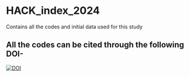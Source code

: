 # HACK_index_2024
Contains all the codes and initial data used for this study
## All the codes can be cited through the following DOI-
[![DOI](https://zenodo.org/badge/809005428.svg)](https://doi.org/10.5281/zenodo.14742683)
